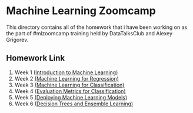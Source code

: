 # Machine Learning Zoomcamp
This directory contains all of the homework that i have been working on as the part of #mlzoomcamp training held by DataTalksClub and Alexey Grigorev. 

## Homework Link
1. Week 1 [(Introduction to Machine Learning)](https://github.com/madityarafip/My-Machine-Learning/tree/main/ML-Zoomcamp/HW-Week-1)
2. Week 2 [(Machine Learning for Regression)](https://github.com/madityarafip/My-Machine-Learning/tree/main/ML-Zoomcamp/HW-Week-2)
3. Week 3 [(Machine Learning for Classification)](https://github.com/madityarafip/My-Machine-Learning/tree/main/ML-Zoomcamp/HW-Week-3)
4. Week 4 [(Evaluation Metrics for Classification)](https://github.com/madityarafip/My-Machine-Learning/tree/main/ML-Zoomcamp/HW-Week-4)
5. Week 5 [(Deploying Machine Learning Models)](https://github.com/madityarafip/My-Machine-Learning/tree/main/ML-Zoomcamp/HW-Week-5)
6. Week 6 [(Decision Trees and Ensemble Learning)]()
